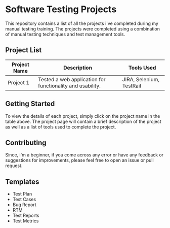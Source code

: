 # Software Testing Projects
This repository contains a list of all the projects i've completed during my manual testing training. The projects were completed using a combination of manual testing techniques and test management tools.

## Project List

| Project Name | Description | Tools Used |
|--------------|-------------|------------|
| Project 1    | Tested a web application for functionality and usability. | JIRA, Selenium, TestRail |

## Getting Started

To view the details of each project, simply click on the project name in the table above. The project page will contain a brief description of the project as well as a list of tools used to complete the project.

## Contributing

Since, i'm a beginner, if you come across any error or have any feedback or suggestions for improvements, please feel free to open an issue or pull request.

## Templates
- Test Plan
- Test Cases
- Bug Report
- RTM
- Test Reports
- Test Metrics

